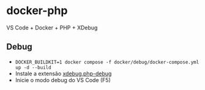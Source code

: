 # docker-php

VS Code + Docker + PHP + XDebug

## Debug

- `DOCKER_BUILDKIT=1 docker compose -f docker/debug/docker-compose.yml up -d --build`
- Instale a extensão [xdebug.php-debug](https://marketplace.visualstudio.com/items?itemName=xdebug.php-debug)
- Inicie o modo debug do VS Code (F5)
